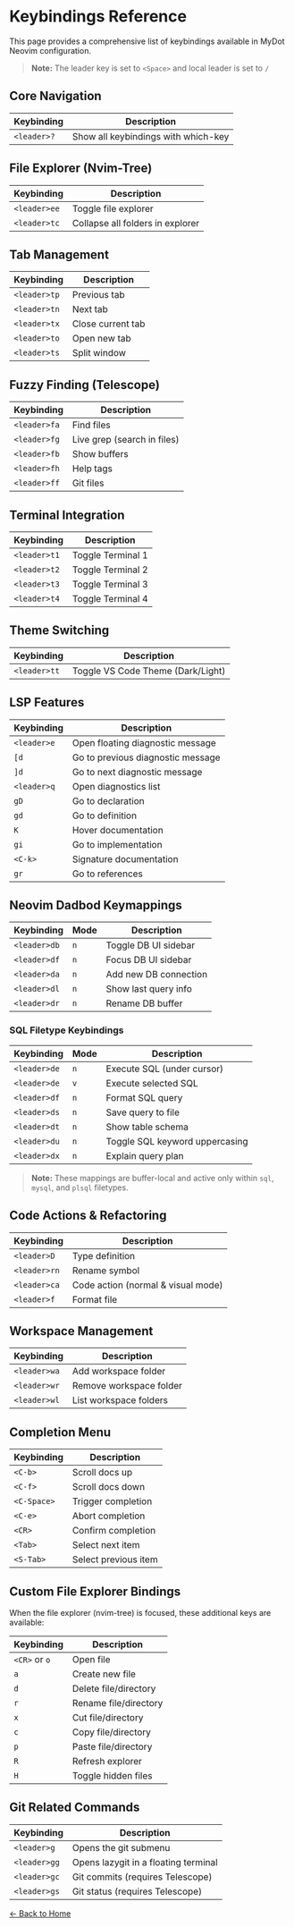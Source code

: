 # Keybindings Reference

This page provides a comprehensive list of keybindings available in MyDot Neovim configuration.

> **Note:** The leader key is set to `<Space>` and local leader is set to `/`

## Core Navigation

| Keybinding | Description |
|------------|-------------|
| `<leader>?` | Show all keybindings with which-key |

## File Explorer (Nvim-Tree)

| Keybinding | Description |
|------------|-------------|
| `<leader>ee` | Toggle file explorer |
| `<leader>tc` | Collapse all folders in explorer |

## Tab Management

| Keybinding | Description |
|------------|-------------|
| `<leader>tp` | Previous tab |
| `<leader>tn` | Next tab |
| `<leader>tx` | Close current tab |
| `<leader>to` | Open new tab |
| `<leader>ts` | Split window |


## Fuzzy Finding (Telescope)

| Keybinding | Description |
|------------|-------------|
| `<leader>fa` | Find files |
| `<leader>fg` | Live grep (search in files) |
| `<leader>fb` | Show buffers |
| `<leader>fh` | Help tags |
| `<leader>ff` | Git files |

## Terminal Integration

| Keybinding | Description |
|------------|-------------|
| `<leader>t1` | Toggle Terminal 1 |
| `<leader>t2` | Toggle Terminal 2 |
| `<leader>t3` | Toggle Terminal 3 |
| `<leader>t4` | Toggle Terminal 4 |

## Theme Switching

| Keybinding | Description |
|------------|-------------|
| `<leader>tt` | Toggle VS Code Theme (Dark/Light) |

## LSP Features

| Keybinding | Description |
|------------|-------------|
| `<leader>e` | Open floating diagnostic message |
| `[d` | Go to previous diagnostic message |
| `]d` | Go to next diagnostic message |
| `<leader>q` | Open diagnostics list |
| `gD` | Go to declaration |
| `gd` | Go to definition |
| `K` | Hover documentation |
| `gi` | Go to implementation |
| `<C-k>` | Signature documentation |
| `gr` | Go to references |

## Neovim Dadbod Keymappings

| Keybinding     | Mode | Description                     |
|----------------|------|---------------------------------|
| `<leader>db`   | `n`  | Toggle DB UI sidebar            |
| `<leader>df`   | `n`  | Focus DB UI sidebar             |
| `<leader>da`   | `n`  | Add new DB connection           |
| `<leader>dl`   | `n`  | Show last query info            |
| `<leader>dr`   | `n`  | Rename DB buffer                |

### SQL Filetype Keybindings

| Keybinding     | Mode  | Description                           |
|----------------|-------|---------------------------------------|
| `<leader>de`   | `n`   | Execute SQL (under cursor)            |
| `<leader>de`   | `v`   | Execute selected SQL                  |
| `<leader>df`   | `n`   | Format SQL query                      |
| `<leader>ds`   | `n`   | Save query to file                    |
| `<leader>dt`   | `n`   | Show table schema                     |
| `<leader>du`   | `n`   | Toggle SQL keyword uppercasing        |
| `<leader>dx`   | `n`   | Explain query plan                    |

> **Note:** These mappings are buffer-local and active only within `sql`, `mysql`, and `plsql` filetypes.

## Code Actions & Refactoring

| Keybinding | Description |
|------------|-------------|
| `<leader>D` | Type definition |
| `<leader>rn` | Rename symbol |
| `<leader>ca` | Code action (normal & visual mode) |
| `<leader>f` | Format file |

## Workspace Management

| Keybinding | Description |
|------------|-------------|
| `<leader>wa` | Add workspace folder |
| `<leader>wr` | Remove workspace folder |
| `<leader>wl` | List workspace folders |

## Completion Menu

| Keybinding | Description |
|------------|-------------|
| `<C-b>` | Scroll docs up |
| `<C-f>` | Scroll docs down |
| `<C-Space>` | Trigger completion |
| `<C-e>` | Abort completion |
| `<CR>` | Confirm completion |
| `<Tab>` | Select next item |
| `<S-Tab>` | Select previous item |

## Custom File Explorer Bindings

When the file explorer (nvim-tree) is focused, these additional keys are available:

| Keybinding | Description |
|------------|-------------|
| `<CR>` or `o` | Open file |
| `a` | Create new file |
| `d` | Delete file/directory |
| `r` | Rename file/directory |
| `x` | Cut file/directory |
| `c` | Copy file/directory |
| `p` | Paste file/directory |
| `R` | Refresh explorer |
| `H` | Toggle hidden files |

## Git Related Commands

| Keybinding | Description |
|------------|-------------|
| `<leader>g` | Opens the git submenu |
| `<leader>gg` | Opens lazygit in a floating terminal |
| `<leader>gc` | Git commits (requires Telescope) |
| `<leader>gs` | Git status (requires Telescope) |

[← Back to Home](index.html)

